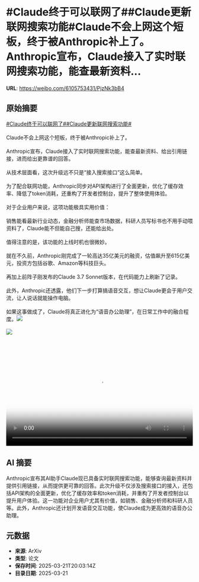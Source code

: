 # #Claude终于可以联网了##Claude更新联网搜索功能#Claude不会上网这个短板，终于被Anthropic补上了。Anthropic宣布，Claude接入了实时联网搜索功能，能查最新资料...

**URL**: https://weibo.com/6105753431/PjzNk3bB4

## 原始摘要

<a href="https://m.weibo.cn/search?containerid=231522type%3D1%26t%3D10%26q%3D%23Claude%E7%BB%88%E4%BA%8E%E5%8F%AF%E4%BB%A5%E8%81%94%E7%BD%91%E4%BA%86%23&amp;extparam=%23Claude%E7%BB%88%E4%BA%8E%E5%8F%AF%E4%BB%A5%E8%81%94%E7%BD%91%E4%BA%86%23" data-hide=""><span class="surl-text">#Claude终于可以联网了#</span></a><a href="https://m.weibo.cn/search?containerid=231522type%3D1%26t%3D10%26q%3D%23Claude%E6%9B%B4%E6%96%B0%E8%81%94%E7%BD%91%E6%90%9C%E7%B4%A2%E5%8A%9F%E8%83%BD%23&amp;extparam=%23Claude%E6%9B%B4%E6%96%B0%E8%81%94%E7%BD%91%E6%90%9C%E7%B4%A2%E5%8A%9F%E8%83%BD%23" data-hide=""><span class="surl-text">#Claude更新联网搜索功能#</span></a><br><br>Claude不会上网这个短板，终于被Anthropic补上了。<br><br>Anthropic宣布，Claude接入了实时联网搜索功能，能查最新资料、给出引用链接，进而给出更靠谱的回答。<br><br>从技术层面看，这次升级远不只是“接入搜索接口”这么简单。<br><br>为了配合联网功能，Anthropic同步对API架构进行了全面更新，优化了缓存效率、降低了token消耗，还重构了开发者控制台，提升了整体使用体验。<br><br>对于企业用户来说，这项功能极具实用价值：<br><br>销售能看最新行业动态，金融分析师能查市场数据，科研人员写标书也不用手动喂资料了，Claude能不但能自己搜，还能给出处。<br><br>值得注意的是，该功能的上线时机也很微妙。<br><br>就在不久前，Anthropic刚完成了一轮高达35亿美元的融资，估值飙升至615亿美元，投资方包括谷歌、Amazon等科技巨头。<br><br>再加上前阵子刚发布的Claude 3.7 Sonnet版本，在代码能力上刷新了记录。<br>  <br>此外，Anthropic还透露，他们下一步打算搞语音交互，想让Claude更会于用户交流，让人说话就能操作电脑。<br><br>如果这事做成了，Claude将真正进化为“语音办公助理”，在日常工作中的融合程度。<img style="" src="https://tvax1.sinaimg.cn/large/006Fd7o3ly1hzomnhd99gj310a0k00tm.jpg" referrerpolicy="no-referrer"><br><br><img style="" src="https://tvax3.sinaimg.cn/large/006Fd7o3gy1hzomml1klsj30ku0bp0u6.jpg" referrerpolicy="no-referrer"><br><br><br clear="both"><div style="clear: both"></div><video controls="controls" poster="https://tvax4.sinaimg.cn/orj480/006Fd7o3ly1hzomngk750j310a0k00tm.jpg" style="width: 100%"><source src="https://f.video.weibocdn.com/o0/oroXbnXUlx08mQFG54pi010412003fEk0E010.mp4?label=mp4_720p&amp;template=1306x720.25.0&amp;ori=0&amp;ps=1CwnkDw1GXwCQx&amp;Expires=1742590955&amp;ssig=nOz2XxMBgQ&amp;KID=unistore,video"><source src="https://f.video.weibocdn.com/o0/moTDqZPclx08mQFFRmQg010412001Olx0E010.mp4?label=mp4_hd&amp;template=868x480.25.0&amp;ori=0&amp;ps=1CwnkDw1GXwCQx&amp;Expires=1742590955&amp;ssig=cDS%2B2On7Ey&amp;KID=unistore,video"><source src="https://f.video.weibocdn.com/o0/jKhmKEculx08mQFFCm6Y010412001dFd0E010.mp4?label=mp4_ld&amp;template=652x360.25.0&amp;ori=0&amp;ps=1CwnkDw1GXwCQx&amp;Expires=1742590955&amp;ssig=rnekfno7ck&amp;KID=unistore,video"><p>视频无法显示，请前往<a href="https://video.weibo.com/show?fid=1034%3A5146658049294398" target="_blank" rel="noopener noreferrer">微博视频</a>观看。</p></video>

## AI 摘要

Anthropic宣布其AI助手Claude现已具备实时联网搜索功能，能够查询最新资料并提供引用链接，从而提供更可靠的回答。此次升级不仅涉及搜索接口的接入，还包括API架构的全面更新，优化了缓存效率和token消耗，并重构了开发者控制台以提升用户体验。这一功能对企业用户尤其有价值，如销售、金融分析师和科研人员等。此外，Anthropic还计划开发语音交互功能，使Claude成为更高效的语音办公助理。

## 元数据

- **来源**: ArXiv
- **类型**: 论文
- **保存时间**: 2025-03-21T20:03:14Z
- **目录日期**: 2025-03-21
